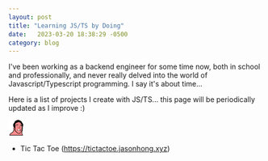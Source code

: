 ```yaml
---
layout: post
title: "Learning JS/TS by Doing"
date:   2023-03-20 18:38:29 -0500
category: blog
---
```


I've been working as a backend engineer for some time now, both in school and
professionally, and never really delved into the world of Javascript/Typescript
programming. I say it's about time...

Here is a list of projects I create with JS/TS... this page will be
periodically updated as I improve :)

<img src="/assets/nicolas_cage_party.gif" alt="nicolas_cage_party" width="32">

- Tic Tac Toe (https://tictactoe.jasonhong.xyz)

